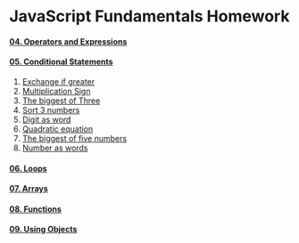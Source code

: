 JavaScript Fundamentals Homework
================================

#### [04. Operators and Expressions](./../04.Operators_and_Expressions/)
#### [05. Conditional Statements](./)

1. [Exchange if greater](./01.Exchange-if-greater.js)
1. [Multiplication Sign](./02.Multiplication-Sign.js)
1. [The biggest of Three](./03.The-biggest-of-Three.js)
1. [Sort 3 numbers](./04.Sort-3-numbers.js)
1. [Digit as word](./05.Digit-as-word.js)
1. [Quadratic equation](./06.Quadratic-equation.js)
1. [The biggest of five numbers](./07.The-biggest-of-five-numbers.js)
1. [Number as words](./08.Number-as-words.js)

#### [06. Loops](./../06.Loops/)
#### [07. Arrays](./../07.Arrays)
#### [08. Functions](./../08.Functions/)
#### [09. Using Objects](./../09.Using_Objects/)